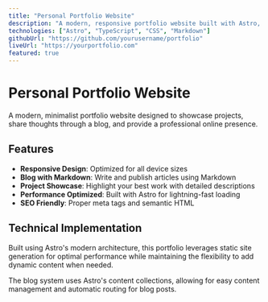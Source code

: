 ```yaml
---
title: "Personal Portfolio Website"
description: "A modern, responsive portfolio website built with Astro, featuring a blog, project showcase, and optimized performance."
technologies: ["Astro", "TypeScript", "CSS", "Markdown"]
githubUrl: "https://github.com/yourusername/portfolio"
liveUrl: "https://yourportfolio.com"
featured: true
---
```


# Personal Portfolio Website

A modern, minimalist portfolio website designed to showcase projects, share thoughts through a blog, and provide a professional online presence.

## Features

- **Responsive Design**: Optimized for all device sizes
- **Blog with Markdown**: Write and publish articles using Markdown
- **Project Showcase**: Highlight your best work with detailed descriptions
- **Performance Optimized**: Built with Astro for lightning-fast loading
- **SEO Friendly**: Proper meta tags and semantic HTML

## Technical Implementation

Built using Astro's modern architecture, this portfolio leverages static site generation for optimal performance while maintaining the flexibility to add dynamic content when needed.

The blog system uses Astro's content collections, allowing for easy content management and automatic routing for blog posts.